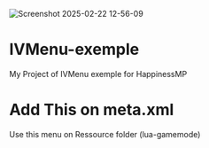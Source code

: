 ![Screenshot 2025-02-22 12-56-09](https://github.com/user-attachments/assets/9c201342-d22d-4cb5-a527-e9de00e91fe8)

# IVMenu-exemple
My Project of IVMenu exemple for HappinessMP

# Add This on meta.xml 
Use this menu on Ressource folder (lua-gamemode)

# <script type="client" src="iv_menu/utils.lua" />
# <script type="client" src="iv_menu/main.lua" />



# IVMenu 
- F5 Open menu
- Generate Random id of menu, you can call menu several script
- Infinite Scrolling
- Submenu
- mouse controller
- use in any script

# Events Control menu
- Events.Call("Open_IVMenu", {menuid})
- Events.Call("Close_IVMenu", {menuid})
